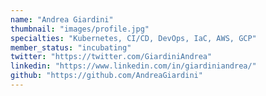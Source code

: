```yaml
---
name: "Andrea Giardini"
thumbnail: "images/profile.jpg"
specialties: "Kubernetes, CI/CD, DevOps, IaC, AWS, GCP"
member_status: "incubating"
twitter: "https://twitter.com/GiardiniAndrea"
linkedin: "https://www.linkedin.com/in/giardiniandrea/"
github: "https://github.com/AndreaGiardini"
---
```

